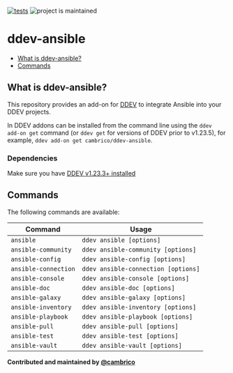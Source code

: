 [![tests](https://github.com/cambrico/ddev-ansible/actions/workflows/tests.yml/badge.svg)](https://github.com/cambrico/ddev-ansible/actions/workflows/tests.yml) ![project is maintained](https://img.shields.io/maintenance/yes/2024.svg)

# ddev-ansible

* [What is ddev-ansible?](#what-is-ddev-ansible)
* [Commands](#commands)

## What is ddev-ansible?

This repository provides an add-on for [DDEV](https://ddev.readthedocs.io)
to integrate Ansible into your DDEV projects.

In DDEV addons can be installed from the command line using the `ddev add-on get` command (or `ddev get` for versions of DDEV prior to v1.23.5), for example, `ddev add-on get cambrico/ddev-ansible`.

### Dependencies
Make sure you have [DDEV v1.23.3+ installed](https://ddev.readthedocs.io/en/latest/users/install/ddev-installation/)

## Commands
The following commands are available:

| Command              | Usage                               |
|----------------------|-------------------------------------|
| `ansible`            | `ddev ansible [options]`            |
| `ansible-community`  | `ddev ansible-community [options]`  |
| `ansible-config`     | `ddev ansible-config [options]`     |
| `ansible-connection` | `ddev ansible-connection [options]` |
| `ansible-console`    | `ddev ansible-console [options]`    |
| `ansible-doc`        | `ddev ansible-doc [options]`        |
| `ansible-galaxy`     | `ddev ansible-galaxy [options]`     |
| `ansible-inventory`  | `ddev ansible-inventory [options]`  |
| `ansible-playbook`   | `ddev ansible-playbook [options]`   |
| `ansible-pull`       | `ddev ansible-pull [options]`       |
| `ansible-test`       | `ddev ansible-test [options]`       |
| `ansible-vault`      | `ddev ansible-vault [options]`      |

**Contributed and maintained by [@cambrico](https://github.com/cambrico)**

